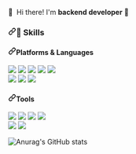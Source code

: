 <p dir="auto">
  <g-emoji class="g-emoji" alias="wave" fallback-src="https://github.githubassets.com/images/icons/emoji/unicode/1f44b.png">👋</g-emoji>&nbsp; Hi there! I'm <b>backend developer</b> <g-emoji class="g-emoji" alias="rocket" fallback-src="https://github.githubassets.com/images/icons/emoji/unicode/1f680.png">🚀</g-emoji><br>
</p>






<h3 dir="auto"><a id="user-content--skills" class="anchor" aria-hidden="true" href="#-skills"><svg class="octicon octicon-link" viewBox="0 0 16 16" version="1.1" width="16" height="16" aria-hidden="true"><path fill-rule="evenodd" d="M7.775 3.275a.75.75 0 001.06 1.06l1.25-1.25a2 2 0 112.83 2.83l-2.5 2.5a2 2 0 01-2.83 0 .75.75 0 00-1.06 1.06 3.5 3.5 0 004.95 0l2.5-2.5a3.5 3.5 0 00-4.95-4.95l-1.25 1.25zm-4.69 9.64a2 2 0 010-2.83l2.5-2.5a2 2 0 012.83 0 .75.75 0 001.06-1.06 3.5 3.5 0 00-4.95 0l-2.5 2.5a3.5 3.5 0 004.95 4.95l1.25-1.25a.75.75 0 00-1.06-1.06l-1.25 1.25a2 2 0 01-2.83 0z"></path></svg></a><g-emoji class="g-emoji" alias="muscle" fallback-src="https://github.githubassets.com/images/icons/emoji/unicode/1f4aa.png">💪</g-emoji> Skills</h3>
<h4 dir="auto"><a id="user-content-platforms--languages" class="anchor" aria-hidden="true" href="#platforms--languages"><svg class="octicon octicon-link" viewBox="0 0 16 16" version="1.1" width="16" height="16" aria-hidden="true"><path fill-rule="evenodd" d="M7.775 3.275a.75.75 0 001.06 1.06l1.25-1.25a2 2 0 112.83 2.83l-2.5 2.5a2 2 0 01-2.83 0 .75.75 0 00-1.06 1.06 3.5 3.5 0 004.95 0l2.5-2.5a3.5 3.5 0 00-4.95-4.95l-1.25 1.25zm-4.69 9.64a2 2 0 010-2.83l2.5-2.5a2 2 0 012.83 0 .75.75 0 001.06-1.06 3.5 3.5 0 00-4.95 0l-2.5 2.5a3.5 3.5 0 004.95 4.95l1.25-1.25a.75.75 0 00-1.06-1.06l-1.25 1.25a2 2 0 01-2.83 0z"></path></svg></a>Platforms &amp; Languages</h4>
<p dir="auto">
  <img src="https://img.shields.io/badge/Html5-%23E34F26.svg?style=for-the-badge&logo=html5&logoColor=white" style="max-width: 100%;"> 
  <img src="https://img.shields.io/badge/Css3-%231572B6.svg?style=for-the-badge&logo=css3&logoColor=white" style="max-width: 100%;">
  <img src="https://img.shields.io/badge/Java-%23ED8B00.svg?style=for-the-badge&logo=Java&logoColor=white" style="max-width: 100%;">
  <img src="https://img.shields.io/badge/Spring-6DB33F?style=for-the-badge&logo=Spring&logoColor=white" style="max-width: 100%;">
  <img src="https://img.shields.io/badge/Javascript-%23323330.svg?style=for-the-badge&logo=javascript&logoColor=%23F7DF1E" style="max-width: 100%;"> <br />
  <img src="https://img.shields.io/badge/MySQL-4479A1?style=for-the-badge&logo=mysql&logoColor=white" style="max-width: 100%;">
  <img src="https://img.shields.io/badge/Kotlin-7F52FF?style=for-the-badge&logo=kotlin&logoColor=white" style="max-width: 100%;">
  <img src="https://img.shields.io/badge/Swift-F05138?style=for-the-badge&logo=Swift&logoColor=white" style="max-width: 100%;">
</p>





<h4 dir="auto"><a id="user-content-tools" class="anchor" aria-hidden="true" href="#tools"><svg class="octicon octicon-link" viewBox="0 0 16 16" version="1.1" width="16" height="16" aria-hidden="true"><path fill-rule="evenodd" d="M7.775 3.275a.75.75 0 001.06 1.06l1.25-1.25a2 2 0 112.83 2.83l-2.5 2.5a2 2 0 01-2.83 0 .75.75 0 00-1.06 1.06 3.5 3.5 0 004.95 0l2.5-2.5a3.5 3.5 0 00-4.95-4.95l-1.25 1.25zm-4.69 9.64a2 2 0 010-2.83l2.5-2.5a2 2 0 012.83 0 .75.75 0 001.06-1.06 3.5 3.5 0 00-4.95 0l-2.5 2.5a3.5 3.5 0 004.95 4.95l1.25-1.25a.75.75 0 00-1.06-1.06l-1.25 1.25a2 2 0 01-2.83 0z"></path></svg></a>Tools</h4>
<p dir="auto">
  <img src="https://img.shields.io/badge/git-%23F05033.svg?style=for-the-badge&logo=git&logoColor=white" style="max-width: 100%;">
  <img src="https://img.shields.io/badge/IntelliJ IDEA-000000?style=for-the-badge&logo=IntelliJ IDEA&logoColor=white" style="max-width: 100%;">
  <img src="https://img.shields.io/badge/Android Studio-3DDC84?style=for-the-badge&logo=androidstudio&logoColor=white" style="max-width: 100%;">
  <img src="https://img.shields.io/badge/Xcode-147EFB?style=for-the-badge&logo=xcode&logoColor=white" style="max-width: 100%;"> <br />
  <img src="https://img.shields.io/badge/Visual Studio Code-007ACC?style=for-the-badge&logo=visualstudiocode&logoColor=white" style="max-width: 100%;">
  <img src="https://img.shields.io/badge/Docker-2496ED?style=for-the-badge&logo=docker&logoColor=white" style="max-width: 100%;">
</p>


![Anurag's GitHub stats](https://github-readme-stats.vercel.app/api?username=tjdwjs23&show_icons=true&theme=radical)
